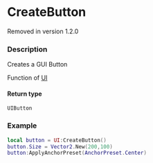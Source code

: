 # CreateButton

<div class="alert alert-danger">Removed in version 1.2.0</div>

### Description

Creates a GUI Button

Function of [UI](../../)

#### Return type

`UIButton`

### Example

```lua
local button = UI:CreateButton()
button.Size = Vector2.New(200,100)
button:ApplyAnchorPreset(AnchorPreset.Center)
```
